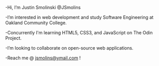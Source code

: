 -Hi, I’m Justin Smolinski @JSmolins

-I’m interested in web development and study Software Engineering at Oakland Community College.

-Concurrently I'm learning HTML5, CSS3, and JavaScript on The Odin Project.

-I’m looking to collaborate on open-source web applications.

-Reach me @ jsmolins@ymail.com !

<!---
JSmolins/JSmolins is a ✨ special ✨ repository because its `README.md` (this file) appears on your GitHub profile.
You can click the Preview link to take a look at your changes.
--->
